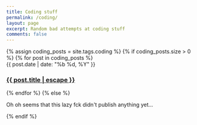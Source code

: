 ```yaml
---
title: Coding stuff
permalink: /coding/
layout: page
excerpt: Random bad attempts at coding stuff
comments: false
---
```


<div id="posts-container">
  <section class="tag-section">
    {% assign coding_posts = site.tags.coding %}
    {% if coding_posts.size > 0 %}
      {% for post in coding_posts %}
        <article class="post-item">
          <span class="post-item-date">{{ post.date | date: "%b %d, %Y" }}</span>
          <h3 class="post-item-title">
            <a href="{{ post.url }}">{{ post.title | escape }}</a>
          </h3>
        </article>
      {% endfor %}
    {% else %}
      <p>Oh oh seems that this lazy fck didn't publish anything yet...</p>
    {% endif %}
  </section>
</div>